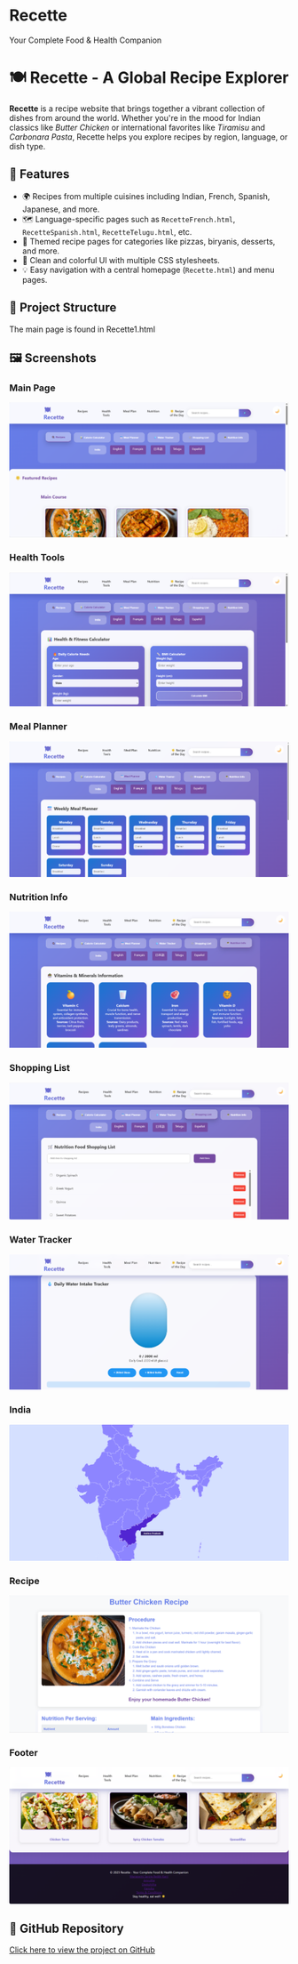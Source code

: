 # Recette
Your Complete Food &amp; Health Companion
# 🍽️ Recette - A Global Recipe Explorer

**Recette** is a recipe website that brings together a vibrant collection of dishes from around the world. Whether you're in the mood for Indian classics like *Butter Chicken* or international favorites like *Tiramisu* and *Carbonara Pasta*, Recette helps you explore recipes by region, language, or dish type.

## 🌟 Features

- 🌍 Recipes from multiple cuisines including Indian, French, Spanish, Japanese, and more.
- 🗺️ Language-specific pages such as `RecetteFrench.html`, `RecetteSpanish.html`, `RecetteTelugu.html`, etc.
- 🍕 Themed recipe pages for categories like pizzas, biryanis, desserts, and more.
- 🎨 Clean and colorful UI with multiple CSS stylesheets.
- 💡 Easy navigation with a central homepage (`Recette.html`) and menu pages.

## 📁 Project Structure
The main page is found in Recette1.html

## 🖼️ Screenshots

### Main Page
![Main Page](https://github.com/Manaswinisaroja/Recette/blob/03ca390a781a050a79f88037c6a2e3bb5ddcc69f/Main.png)

### Health Tools
![Health Tools](https://github.com/Manaswinisaroja/Recette/blob/03ca390a781a050a79f88037c6a2e3bb5ddcc69f/HealthTools.png)


### Meal Planner
![Meal Planner](https://github.com/Manaswinisaroja/Recette/blob/03ca390a781a050a79f88037c6a2e3bb5ddcc69f/MealPlanner.png)

### Nutrition Info
![Nutrition Info](https://github.com/Manaswinisaroja/Recette/blob/03ca390a781a050a79f88037c6a2e3bb5ddcc69f/Nutrition.png)

### Shopping List
![Shopping List](https://github.com/Manaswinisaroja/Recette/blob/03ca390a781a050a79f88037c6a2e3bb5ddcc69f/ShoppingList.png)

### Water Tracker
![Water Tracker](https://github.com/Manaswinisaroja/Recette/blob/36ad50c5b7d39cedf6d1a8a5bfb61b1608b56385/WaterTracker.png)

### India
![India](https://github.com/Manaswinisaroja/Recette/blob/03ca390a781a050a79f88037c6a2e3bb5ddcc69f/India.png)

### Recipe
![Recipe](https://github.com/Manaswinisaroja/Recette/blob/03ca390a781a050a79f88037c6a2e3bb5ddcc69f/Recipe.png)

### Footer
![Footer](https://github.com/Manaswinisaroja/Recette/blob/03ca390a781a050a79f88037c6a2e3bb5ddcc69f/Footer.png)

## 🔗 GitHub Repository

[Click here to view the project on GitHub](https://github.com/Manaswinisaroja/HMS)
